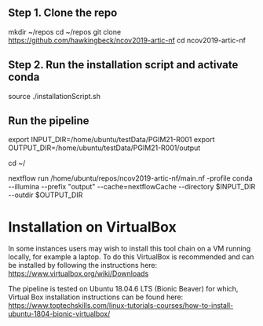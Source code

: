 
## Step 1. Clone the repo
mkdir ~/repos
cd ~/repos
git clone https://github.com/hawkingbeck/ncov2019-artic-nf
cd ncov2019-artic-nf

## Step 2. Run the installation script and activate conda
source ./installationScript.sh

## Run the pipeline
export INPUT_DIR=/home/ubuntu/testData/PGIM21-R001
export OUTPUT_DIR=/home/ubuntu/testData/PGIM21-R001/output

cd ~/

nextflow run /home/ubuntu/repos/ncov2019-artic-nf/main.nf -profile conda --illumina --prefix "output" --cache=nextflowCache --directory $INPUT_DIR --outdir $OUTPUT_DIR

# Installation on VirtualBox

In some instances users may wish to install this tool chain on a VM running locally, for example a laptop. To do this VirtualBox is recommended and can be installed by following the instructions here: https://www.virtualbox.org/wiki/Downloads

The pipeline is tested on Ubuntu 18.04.6 LTS (Bionic Beaver) for which, Virtual Box installation instructions can be found here: https://www.toptechskills.com/linux-tutorials-courses/how-to-install-ubuntu-1804-bionic-virtualbox/  


